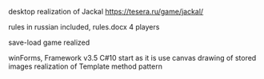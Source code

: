 desktop realization of Jackal
https://tesera.ru/game/jackal/

rules in russian included, rules.docx
4 players

save-load game realized

winForms, Framework v3.5 C#10
start as it is
use canvas drawing of stored images
realization of Template method pattern